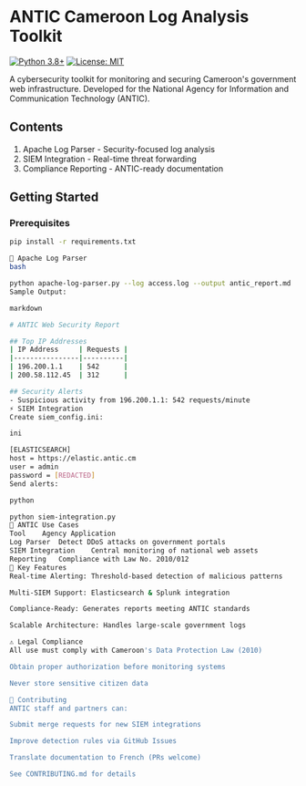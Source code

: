 #  ANTIC Cameroon Log Analysis Toolkit

[![Python 3.8+](https://img.shields.io/badge/Python-3.8%2B-blue)](https://python.org)
[![License: MIT](https://img.shields.io/badge/License-MIT-green)](LICENSE)

A cybersecurity toolkit for monitoring and securing Cameroon's government web infrastructure. Developed for the National Agency for Information and Communication Technology (ANTIC).

##  Contents
1. Apache Log Parser - Security-focused log analysis
2. SIEM Integration - Real-time threat forwarding
3. Compliance Reporting - ANTIC-ready documentation

##  Getting Started

### Prerequisites
```bash
pip install -r requirements.txt

📄 Apache Log Parser
bash

python apache-log-parser.py --log access.log --output antic_report.md
Sample Output:

markdown

# ANTIC Web Security Report

## Top IP Addresses
| IP Address     | Requests |
|----------------|----------|
| 196.200.1.1    | 542      |
| 200.58.112.45  | 312      |

## Security Alerts
- Suspicious activity from 196.200.1.1: 542 requests/minute
⚡ SIEM Integration
Create siem_config.ini:

ini

[ELASTICSEARCH]
host = https://elastic.antic.cm
user = admin
password = [REDACTED]
Send alerts:

python

python siem-integration.py
🎯 ANTIC Use Cases
Tool	Agency Application
Log Parser	Detect DDoS attacks on government portals
SIEM Integration	Central monitoring of national web assets
Reporting	Compliance with Law No. 2010/012
🔧 Key Features
Real-time Alerting: Threshold-based detection of malicious patterns

Multi-SIEM Support: Elasticsearch & Splunk integration

Compliance-Ready: Generates reports meeting ANTIC standards

Scalable Architecture: Handles large-scale government logs

⚠️ Legal Compliance
All use must comply with Cameroon's Data Protection Law (2010)

Obtain proper authorization before monitoring systems

Never store sensitive citizen data

🤝 Contributing
ANTIC staff and partners can:

Submit merge requests for new SIEM integrations

Improve detection rules via GitHub Issues

Translate documentation to French (PRs welcome)

See CONTRIBUTING.md for details

